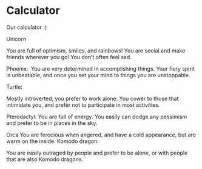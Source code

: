 # Calculator
Our calculator :)

Unicorn

You are full of optimism, smiles, and rainbows! You are social and make friends wherever you go! You don’t often feel sad.

Phoenix:
 You are very determined in accomplishing things. Your fiery spirit is unbeatable, and once you set your mind to things you are unstoppable. 

Turtle:

Mostly introverted, you prefer to work alone. You cower to those that intimidate you, and prefer not to participate in most activities. 

Pterodactyl:
You are full of energy. You easily can dodge any pessimism and prefer to be in places in the sky. 

Orca
You are ferocious when angered, and have a cold appearance, but are warm on the inside. 
Komodo dragon:

You are easily outraged by people and prefer to be alone, or with people that are also Komodo dragons. 
